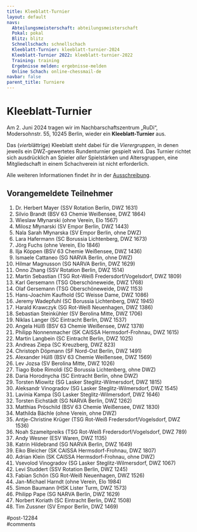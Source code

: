 ```yaml
---
title: Kleeblatt-Turnier 
layout: default
navs:
  Abteilungsmeisterschaft: abteilungsmeisterschaft
  Pokal: pokal
  Blitz: blitz
  Schnellschach: schnellschach
  Kleeblatt-Turnier: kleeblatt-turnier-2024
  Kleeblatt-Turnier 2022: kleeblatt-turnier-2022
  Training: training
  Ergebnisse melden: ergebnisse-melden
  Online Schach: online-chessmail-de
navbar: false
parent_title: Turniere
---
```

<div class="post-12284 page type-page status-publish hentry" id="post-12284">
<h1 class="entry-title">Kleeblatt-Turnier</h1>
<div class="entry-content">
<p>Am 2. Juni 2024 tragen wir im Nachbarschaftszentrum „RuDi“, Modersohnstr. 55, 10245 Berlin, wieder ein <b>Kleeblatt-Turnier</b> aus. </p>
<p>Das (<i>vier</i>blättrige) Kleeblatt steht dabei für die <i>Vierergruppen</i>, in denen jeweils ein DWZ-gewertetes Rundenturnier gespielt wird. Das Turnier richtet sich ausdrücklich an Spieler <i>aller</i> Spielstärken und Altersgruppen, eine Mitgliedschaft in einem Schachverein ist nicht erforderlich.</p>
<p>Alle weiteren Informationen findet ihr in der <a href="https://www.narva-schach.de/wordpress/wp-content/uploads/2024/04/Kleeblatt-Turnier-2024.pdf">Ausschreibung</a>.</p>
<h2>Vorangemeldete Teilnehmer</h2>
<ol>
<li>Dr. Herbert Mayer (SSV Rotation Berlin, DWZ 1631)</li>
<li>Silvio Brandt (BSV 63 Chemie Weißensee, DWZ 1864)</li>
<li>Wieslaw Młynarski (ohne Verein, Elo 1567)</li>
<li>Milosz Młynarski (SV Empor Berlin, DWZ 1443)</li>
<li>Nala Sarah Młynarska (SV Empor Berlin, ohne DWZ)</li>
<li>Lara Hafermann (SC Borussia Lichtenberg, DWZ 1673)</li>
<li>Jörg Fuchs (ohne Verein, Elo 1846)</li>
<li>Ilja Köppen (BSV 63 Chemie Weißensee, DWZ 1436)</li>
<li>Ismaele Cattaneo (SG NARVA Berlin, ohne DWZ)</li>
<li>Hilmar Magnusson (SG NARVA Berlin, DWZ 1629)</li>
<li>Onno Zhang (SSV Rotation Berlin, DWZ 1514)</li>
<li>Martin Sebastian (TSG Rot-Weiß Fredersdorf/Vogelsdorf, DWZ 1809)</li>
<li>Karl Gersemann (TSG Oberschöneweide, DWZ 1768)</li>
<li>Olaf Gersemann (TSG Oberschöneweide, DWZ 1153)</li>
<li>Hans-Joachim Kaufhold (SC Weisse Dame, DWZ 1086)</li>
<li>Jeremy Wadepfuhl (SC Borussia Lichtenberg, DWZ 1945)</li>
<li>Harald Krawczyk (SG Rot-Weiß Neuenhagen, DWZ 1386)</li>
<li>Sebastian Steinkühler (SV Berolina Mitte, DWZ 1706)</li>
<li>Niklas Langer (SC Eintracht Berlin, DWZ 1537)</li>
<li>Angela Hülß (BSV 63 Chemie Weißensee, DWZ 1378)</li>
<li>Philipp Nonnenmacher (SK CAISSA Hermsdorf-Frohnau, DWZ 1615)</li>
<li>Martin Langbein (SC Eintracht Berlin, DWZ 1025)</li>
<li>Andreas Ziepa (SC Kreuzberg, DWZ 823)</li>
<li>Christoph Döpmann (SF Nord-Ost Berlin, DWZ 1491)</li>
<li>Alexander Hülß (BSV 63 Chemie Weißensee, DWZ 1569)</li>
<li>Lev Jozsa (SV Berolina Mitte, DWZ 1026)</li>
<li>Tiago Bobe Rimoldi (SC Borussia Lichtenberg, ohne DWZ)</li>
<li>Daria Horodnycha (SC Eintracht Berlin, ohne DWZ)</li>
<li>Torsten Miowitz (SG Lasker Steglitz-Wilmersdorf, DWZ 1815)</li>
<li>Aleksandr Vinogradov (SG Lasker Steglitz-Wilmersdorf, DWZ 1545)</li>
<li>Lavinia Kampa (SG Lasker Steglitz-Wilmersdorf, DWZ 1646)</li>
<li>Torsten Eichstädt (SG NARVA Berlin, DWZ 1262)</li>
<li>Matthias Pröschild (BSV 63 Chemie Weißensee, DWZ 1830)</li>
<li>Mathilda Bächle (ohne Verein, ohne DWZ)</li>
<li>Antje-Christine Krüger (TSG Rot-Weiß Fredersdorf/Vogelsdorf, DWZ 1536)</li>
<li>Noah Szameitpreiks (TSG Rot-Weiß Fredersdorf/Vogelsdorf, DWZ 789)</li>
<li>Andy Wesner (ESV Waren, DWZ 1135)</li>
<li>Katrin Hildebrand (SG NARVA Berlin, DWZ 1649)</li>
<li>Eiko Bleicher (SK CAISSA Hermsdorf-Frohnau, DWZ 1807)</li>
<li>Adrian Klein (SK CAISSA Hermsdorf-Frohnau, ohne DWZ)</li>
<li>Vsevolod Vinogradov (SG Lasker Steglitz-Wilmersdorf, DWZ 1067)</li>
<li>Levi Studdert (SSV Rotation Berlin, DWZ 1245)</li>
<li>Fabian Schön (SG Rot-Weiß Neuenhagen, DWZ 1526)</li>
<li>Jan-Michael Harndt (ohne Verein, Elo 1984)</li>
<li>Simon Baumann (HSK Lister Turm, DWZ 1573)</li>
<li>Philipp Pape (SG NARVA Berlin, DWZ 1629)</li>
<li>Norbert Koriath (SC Eintracht Berlin, DWZ 1508)</li>
<li>Tim Zussner (SV Empor Berlin, DWZ 1469)</li>
</ol>
</div><!-- .entry-content -->
</div> #post-12284 
<div id="comments">
</div> #comments 
